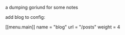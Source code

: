 


a dumping goriund for some notes


add blog to config:


  [[menu.main]]
    name = "blog"
    url = "/posts"
    weight = 4
